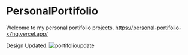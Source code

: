 # PersonalPortifolio
Welcome to my personal portifolio projects. 
https://personal-portifolio-x7hq.vercel.app/

Design Updated.
![portifolioupdate](https://user-images.githubusercontent.com/107157839/194735906-625a4387-e913-40a4-b882-e2fcfdb7b94b.png)
